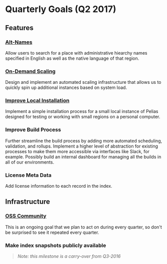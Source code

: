 # Quarterly Goals (Q2 2017)

## Features

### [Alt-Names](/milestones/alt_names/)

Allow users to search for a place with administrative hiearchy names specified in English as well as 
the native language of that region. 

### [On-Demand Scaling](/milestones/scaling/)

Design and implement an automated scaling infrastructure that allows us to quickly spin up additional instances based on system load.

### [Improve Local Installation](/milestones/local_install/)

Implement a simple installation process for a small local instance of Pelias designed for testing or working with small regions on a personal computer.

### Improve Build Process

Further streamline the build process by adding more automated scheduling, validation, and rollups. Implement a higher level of abstraction for existing processes to make them more accessible via interfaces like Slack, for example. Possibly build an internal dashboard for managing all the builds in all of our environments.

### License Meta Data

Add license information to each record in the index.

## Infrastructure

### [OSS Community](/milestones/community_building/)
This is an ongoing goal that we plan to act on during every quarter, so don't be surprised to see it 
repeated every quarter.

### Make index snapshots publicly available
>_Note: this milestone is a carry-over from Q3-2016_
